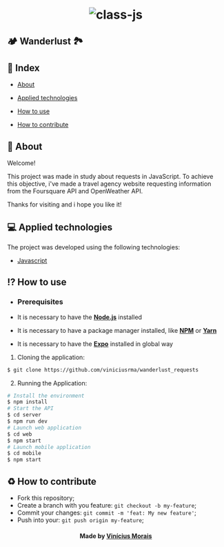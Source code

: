<h1  align="center">
  <img src="https://i.ibb.co/0jWbPm4/requests.png" alt="class-js" border="0">
</h1>

##  🏕 Wanderlust 🏞

## 📍 Index

- [About](#about)

- [Applied technologies](#applied-technologies)

- [How to use](#how-to-use)

- [How to contribute](#hot-to-contribute)
  

<a  id="about"></a>
## 📑 About

Welcome! 

This project was made in study about requests in JavaScript. To achieve this objective, i've made a travel agency website requesting information from the Foursquare API and OpenWeather API.

Thanks for visiting and i hope you like it!

<a  id="applied-technologies"></a>
## 💻 Applied technologies

The project was developed using the following technologies:

- [Javascript](https://developer.mozilla.org/pt-BR/docs/Aprender/JavaScript)

<a  id="how-to-use"></a>

## ⁉ How to use

- ### **Prerequisites**

- It is necessary to have the **[Node.js](https://nodejs.org/en/)** installed

- It is necessary to have a package manager installed, like **[NPM](https://www.npmjs.com/)** or **[Yarn](https://yarnpkg.com/)**

- It is necessary to have the **[Expo](https://expo.io/)** installed in global way

1. Cloning the application:
```sh
$ git clone https://github.com/viniciusrma/wanderlust_requests
```

2. Running the Application:
```sh
# Install the environment
$ npm install
# Start the API
$ cd server
$ npm run dev
# Launch web application
$ cd web
$ npm start
# Launch mobile application
$ cd mobile
$ npm start
```

<a  id="hot-to-contribute"></a>
## ♻️ How to contribute

- Fork this repository;
- Create a branch with you feature: `git checkout -b my-feature`;
- Commit your changes: `git commit -m 'feat: My new feature'`;
- Push into your: `git push origin my-feature`;

<h4  align="center">
Made by <a  href="https://www.linkedin.com/in/viniciusrma/"  target="_blank">Vinícius Morais</a>
</h4>